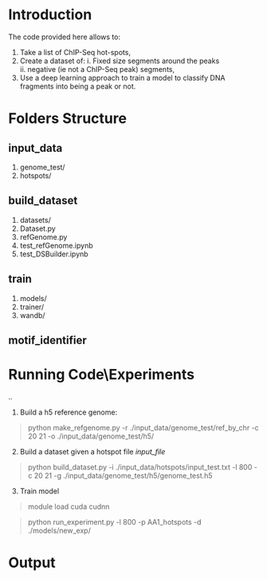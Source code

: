 # Introduction

The code provided here allows to:
1. Take a list of ChIP-Seq hot-spots, 
2. Create a dataset of:
   i.  Fixed size segments around the peaks  
   ii. negative (ie not a ChIP-Seq peak) segments, 
3. Use a deep learning approach to train a model to classify DNA fragments into being a peak or not.  

# Folders Structure

## **input_data**
1. genome_test/
2. hotspots/
## **build_dataset**
1. datasets/
2. Dataset.py
3. refGenome.py
4. test_refGenome.ipynb
5. test_DSBuilder.ipynb
## **train**
1. models/
2. trainer/
3. wandb/
## **motif_identifier** 

# Running Code\Experiments
..
1. Build a h5 reference genome:
   
> python make_refgenome.py -r ./input_data/genome_test/ref_by_chr -c 20 21 -o ./input_data/genome_test/h5/

2. Build a dataset given a hotspot file *input_file*
  
  > python build_dataset.py -i ./input_data/hotspots/input_test.txt -l 800 -c 20 21 -g ./input_data/genome_test/h5/genome_test.h5

3. Train model
  > module load cuda cudnn 

  > python run_experiment.py -l 800 -p AA1_hotspots -d ./models/new_exp/


# Output













